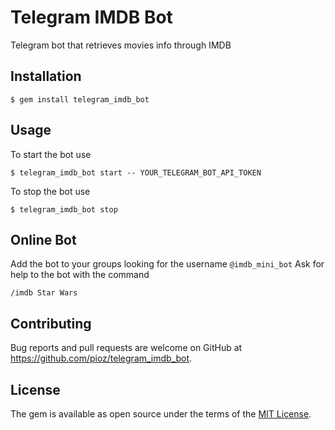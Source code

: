 # Telegram IMDB Bot

Telegram bot that retrieves movies info through IMDB

## Installation

    $ gem install telegram_imdb_bot

## Usage

To start the bot use

    $ telegram_imdb_bot start -- YOUR_TELEGRAM_BOT_API_TOKEN

To stop the bot use

    $ telegram_imdb_bot stop

## Online Bot

Add the bot to your groups looking for the username `@imdb_mini_bot`
Ask for help to the bot with the command

    /imdb Star Wars

## Contributing

Bug reports and pull requests are welcome on GitHub at https://github.com/pioz/telegram_imdb_bot.


## License

The gem is available as open source under the terms of the [MIT License](http://opensource.org/licenses/MIT).
